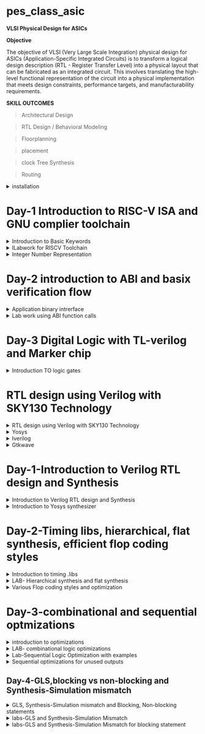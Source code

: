 # pes_class_asic

**VLSI Physical Design for ASICs**

**Objective**

The objective of VLSI (Very Large Scale Integration) physical design for ASICs (Application-Specific Integrated Circuits) is to transform a logical design description (RTL - Register Transfer Level) into a physical layout that can be fabricated as an integrated circuit. This involves translating the high-level functional representation of the circuit into a physical implementation that meets design constraints, performance targets, and manufacturability requirements.

**SKILL OUTCOMES**

> Architectural Design


> RTL Design / Behavioral Modeling
    
> Floorplanning

> placement
    
> clock Tree Synthesis

> Routing

</details>

 <details>
 <summary> installation </summary>





   https://github.com/kunalg123/riscv_workshop_collaterals/blob/master/run.sh



   
> Download the run.sh
    
> Open terminal
    
> cd Downloads
    
> ./run.sh

</details>

 
# Day-1 Introduction to RISC-V ISA and GNU complier toolchain


 <details>
 <summary>Introduction to Basic Keywords </summary>


**ISA (Instruction Set Archhitecture)**




   >>  ISA defines the interface between a computer's hardware and its software, specifically how the processor and its components interact with the software instructions that drive the execution of tasks.
    >> It encompasses a set of instructions, addressing modes, data types, registers, memory organization, and the mechanisms for executing and managing instructions.




**RISC-V (Reduced Instruction Set Computing - Five)**



    >> It is an open-source Instruction Set Architecture (ISA) that has gained significant attention and adoption in the world of computer architecture and semiconductor design.

    
    >> RISC architectures simplify the instruction set by focusing on a smaller set of instructions, each of which can be executed in a single clock cycle. This approach usually leads to faster execution of individual instructions.


![Screenshot from 2023-08-22 00-06-14](https://github.com/vishnupriyapesu/pes_class_asic/assets/142419649/e0c591c3-668d-42ca-b368-a45f4fbc4a49)



**From Apps to Hardware**


1.**Apps**: Application software, often referred to simply as "applications" or "apps," is a type of computer software that is designed to perform specific tasks or functions for end-users.

2.**System software**: System software refers to a category of computer software that acts as an intermediary between the hardware components of a computer system and the user-facing application software. It provides essential services, manages hardware resources, and enables the execution of application programs. System software plays a critical role in maintaining the overall functionality, security, and performance of a computer system.'

3.**Operating System:** The operating system is a fundamental piece of software that manages hardware resources and provides various services for both users and application programs. It controls tasks such as memory management, process scheduling, file system management, and user interface interaction. Examples of operating systems include Microsoft Windows, macOS, Linux, and Android.

4.**Compiler**: A compiler is a type of software tool that translates high-level programming code written by developers into assembly-level language.

5.**Assembler**: An assembler is a software tool that translates assembly language code into machine code or binary code that can be directly executed by a computer's processor.



6.**RTL**: RTL serves as an abstraction level in the design process that represents the behavior of a digital circuit in terms of registers and the operations that transfer data between them.

7.**Hardware**: Hardware refers to the physical components of a computer system or any electronic device. It encompasses all the tangible parts that make up a computing or electronic device and enable it to perform various tasks

**Detail Description of Course Content**

**Pseudo Instructions**: Pseudo-instructions are used to simplify programming, improve code readability, and reduce the number of explicit instructions a programmer needs to write. They are especially useful for common programming patterns that involve multiple instructions. Ex: li, mv.

**Base Integer Instructions**: The term "base integer instructions" refers to the fundamental set of instructions that form the foundation for performing basic arithmetic, logical, and data movement operations. Ex: add, sub, and, or, xor, sll.

**Multiply Extension Intructions**: The RISC-V architecture includes a set of multiply and multiply-accumulate (MAC) extension instructions that enhance the instruction set to perform efficient multiplication and multiplication-accumulate operations. Ex: mul, mulh, mulhu, mulhsu.

**Single and Double Precision Floating Point Extension**: The RISC-V architecture includes floating-point extensions that provide support for both single-precision (32-bit) and double-precision (64-bit) floating-point arithmetic operations. These extensions are often referred to as the "F" and "D" extensions, respectively. Floating-point arithmetic is essential for handling real numbers with fractional parts and for performing accurate calculations involving decimal values.

**Application Binary Interface**: ABI stands for "Application Binary Interface." It is a set of rules and conventions that govern how software components interact with each other at the binary level. The ABI defines various aspects of program execution, including how function calls are made, how parameters are passed and returned, how memory is allocated and managed, and more.

**Memory Allocation and Stack Pointer**: Memory allocation refers to the process of assigning and managing memory segments for various data structures, variables, and objects used by a program. It involves allocating memory space from the system's memory pool and releasing it when it is no longer needed to prevent memory leaks.

The stack pointer is a register used by a program to keep track of the current position of the program's execution on the call stack.

</details>

<details>
 <summary>ILabwork for RISCV Toolchain </summary>



**C Program**

We wrote a C program for calculating the sum from 1 to n using a text editor

![Screenshot from 2023-08-21 19-16-41](https://github.com/vishnupriyapesu/pes_class_asic/assets/142419649/ffc81637-f8e9-494c-ac0e-169d673ab8c4)


![Screenshot from 2023-08-21 19-17-56](https://github.com/vishnupriyapesu/pes_class_asic/assets/142419649/17e9a727-b2f8-4239-bf47-dd0efd96e344)


**RISCV GCC Compiler and Dissemble**


> Using the riscv gcc compiler, we compiled the C program.

> riscv64-unknown-elf-gcc -O1 -mabi=lp64 -march=rv64i -o sum11.o sum11.c

> Using ls -ltr sum1ton.c, we can check that the object file is created.

> To get the dissembled ALP code for the C program,

> riscv64-unknown-elf-objdump -d sum11.o | less .

> In order to view the main section, type /main


When we use -O1 optimisation, we can see that the number of instructions have been reduced to 12



![Screenshot from 2023-08-21 19-23-35](https://github.com/vishnupriyapesu/pes_class_asic/assets/142419649/017f42ec-9988-4e57-8e84-d959c502e323)



assembly for O1 optimisation:

![Screenshot from 2023-08-22 13-03-05](https://github.com/vishnupriyapesu/pes_class_asic/assets/142419649/029cdcbc-da59-4b5e-ad39-f477f2937e5f)


When we use -Ofast optimisation, we can see that the number of instructions have been reduced to 12


![Screenshot from 2023-08-21 19-26-32](https://github.com/vishnupriyapesu/pes_class_asic/assets/142419649/e89cd311-404f-45fd-9af1-3eadbf64c7dd)

> onumber : level of optimisation required

> mabi : specifies the ABI (Application Binary Interface) to be used during code generation according to the requirements
> march : specifies target architecture
> 

In order to view the different options available for these fields, use the following commands

go to the directory where riscv64-unkonwn-elf is present

> O1 :  riscv64-unkonwn-elf --help=optimizer
> mabi : riscv64-unknown-elf-gcc --target-help
>  march : riscv64-unknown-elf-gcc --target-help

For different instances,

    > use the command riscv64-unknown-elf-objdump -d 1_to_N.o | less
    > use  /instance to search for an instance
    > press ENTER
    > press n to search next occurance
    > press N to search for p!
    > revious occurance.
    > use esc :q to quit



   ** Spike Simulation and Debug**

spike pk sum11.o is used to check whether the instructions produced are right to give the correct output.

   

![Screenshot from 2023-08-21 19-23-35](https://github.com/vishnupriyapesu/pes_class_asic/assets/142419649/7affce9d-f4e8-417e-ab68-baed0ff87564)




The contents of the registers can also be viewed.






![Screenshot from 2023-08-21 19-39-00](https://github.com/vishnupriyapesu/pes_class_asic/assets/142419649/71d6f365-57d6-45aa-9583-d5b8f8f75bab)



    press ENTER : to show the first line and successive ENTER to show successive lines

    
    reg 0 a2 : to check content of register a2 0th core

    
    q : to quit the debug process
</details>

<details>
 <summary>Integer Number Representation</summary>


**Unsigned Numbers**


    Unsigned numbers, also known as non-negative numbers, are numerical values that represent magnitudes without indicating direction or sign.
    Range: [0, (2^n)-1 ]


**Signed Numbers**


    Signed numbers are numerical values that can represent both positive and negative magnitudes, along with zero.
    Range : Positive : [0 , 2^(n-1)-1] Negative : [-1 to 2^(n-1)]


**Labwork**


We wrote a C program that shows the maximum and minimum values of 64bit unsigned numbers.






![Screenshot from 2023-08-21 19-53-08](https://github.com/vishnupriyapesu/pes_class_asic/assets/142419649/f731ee24-bac0-4204-8ad0-0771ec016e95)




We wrote a C program that shows the maximum and minimum values of 64bit signed numbers.




![Screenshot from 2023-08-21 19-49-12](https://github.com/vishnupriyapesu/pes_class_asic/assets/142419649/7150533a-ef8f-4219-90da-5d4c4faa8e1b)

</details>

# Day-2 introduction to ABI and basix verification flow
 <details>
 <summary>Application binary intrerface</summary>



**Introduction to ABI**

An Application Binary Interface (ABI) is a set of rules and conventions that dictate how binary code interacts with and communicates with other binary code, typically at the level of machine code or compiled code. In simpler terms, it defines the interface between two software components or systems that are written in different programming languages, compiled by different compilers, or running on different hardware architectures.

The ABI is crucial for enabling interoperability between different software components, such as different libraries, object files, or even entire programs. It allows components compiled independently and potentially on different platforms to work seamlessly together by adhering to a common set of rules for communication and data representation.

**Memmory Allocation for Double Words**

64-bit number (or any multi-byte value) can be loaded into memory in little-endian or big-endian. It involves understanding the byte order and arranging the bytes accordingly

1.**Little-Endian**: In little-endian representation, you store the least significant byte (LSB) at the lowest memory address and the most significant byte (MSB) at the highest memory address.

2.**Big-Endian**: In big-en
dian representation, you store the most significant byte (MSB) at the lowest memory address and the least significant byte (LSB) at the highest memory address.


**For example, consider the 64-bit hexadecimal value 0x0123456789ABCDEF.**
In Little-Endian representation, it would be stored as follows in memory:


![Screenshot from 2023-08-21 23-27-22](https://github.com/vishnupriyapesu/pes_class_asic/assets/142419649/f72a3ffd-d146-4032-9edd-6e43fb67a62f)

In Big-Endian representation, it would be stored as follows in memory:


![Screenshot from 2023-08-21 23-28-40](https://github.com/vishnupriyapesu/pes_class_asic/assets/142419649/f1f3dcf2-7767-4213-b8e3-6828c3171724)

**Load, Add and Store Instructions**

Load, Add, and Store instructions are fundamental operations in computer architecture and assembly programming. They are often used to manipulate data within a computer's memory and registers.

1.**Load Instructions**: Load instructions are used to transfer data from memory to registers. They allow you to fetch data from a specified memory address and place it into a register for further processing.

Example ld x6, 8(x5)

In this Example


    ld is the load double-word instruction.

    
    x6 is the destination register.


    
    8(x5) is the memory address pointed to by register x5 (base address + offset).

2.**Store Instructions**: Store instructions are used to write data from registers into memory.They store values from registers into memory addresses

Example sd x8, 8(x9)


In this Example

    sd is the store double-word instruction.

    
    x8 is the source register.
    8(x9) is the memory address pointed to by register x9 (base address + offset).





3.**Add Instructions**: Add instructions are used to perform addition operations on registers. They add the values of two source registers and store the result in a destination register.

Example add x9, x10, x11

In this Example

add is the add instruction.

x9 is the destination register

x10 and x11 are the source registers


**32-Registers and their ABI Names**

The choice of the number of registers in a processor's architecture, such as the RISC-V RV64 architecture with its 32 general-purpose registers, involves a trade-off between various factors. While modern processors can have more registers but increasing the number of registers could lead to larger instructions, which would take up more memory and potentially slow down instruction fetch and decode.

**ABI Names**

ABI names for registers serve as a standardized way to designate the purpose and usage of specific registers within a software ecosystem. These names play a critical role in maintaining compatibility, optimizing code generation, and facilitating communication between different software components.


![Screenshot from 2023-08-21 23-36-17](https://github.com/vishnupriyapesu/pes_class_asic/assets/142419649/387ba4f6-d71a-404c-9665-9c011dd69a27)

</details>

<details>
 <summary>Lab work using ABI function calls</summary>


**Algorithm for C Program using ASM**

Incorporating assembly language code into a C program can be done using inline assembly or by linking separate assembly files with your C code.

When you call an assembly function from your C code, the C calling convention is followed, including pushing arguments onto the stack or passing them in registers as required.

The program executes the assembly function, following the assembly instructions you've provided.



**Review ASM Function Calls**

We wrote C code in one file and your assembly code in a separate file.

In the assembly file, we declared assembly functions with appropriate signatures that match the calling conventions of your platform.


**C Program** custom1to9.c


![Screenshot from 2023-08-21 23-39-28](https://github.com/vishnupriyapesu/pes_class_asic/assets/142419649/2dee77a1-ab06-4a65-8004-21a4470cd62b)


**Asseembly File** load.s



![Screenshot from 2023-08-21 23-41-15](https://github.com/vishnupriyapesu/pes_class_asic/assets/142419649/bf0538ef-136a-490e-b1b2-0af77ff21765)


**simulate C Program using Function Call**

**Compilation**: To compile C code and Asseembly file use the command

riscv64-unknown-elf-gcc -O1 -mabi=lp64 -march=rv64i -o sum13.o sum13.c load.s


this would generate object file sum13.o

**Execution**: To execute the object file run the command

spike pk sum13.o


![Screenshot from 2023-08-21 23-17-12](https://github.com/vishnupriyapesu/pes_class_asic/assets/142419649/129488fb-9b4b-4d0f-94e4-add27f4e2049)

**Lab to Run C-Program on RISCV-CPU**

git clone https://github.com/kunalg123/riscv_workshop_collaterals.git

cd riscv_workshop_collaterals

ls -ltr

cd labs

ls -ltr

chmod 777 rv32im.sh

./rv32im.sh





![Screenshot from 2023-08-22 00-09-56](https://github.com/vishnupriyapesu/pes_class_asic/assets/142419649/a5778924-b954-4f9e-bee3-de0caf3a20ac

</details>


# Day-3 Digital Logic with TL-verilog and Marker chip

<details>
 <summary>Introduction TO logic gates</summary>

 
**Logic gates**

![Screenshot from 2023-08-24 15-31-45](https://github.com/vishnupriyapesu/pes_class_asic/assets/142419649/95d4ade6-de02-4719-9950-7adb1303e9ac)


**Combinational Circuit**

![23](https://github.com/vishnupriyapesu/pes_class_asic/assets/142419649/1b34ee8d-b414-4b19-8d47-045586b0c012)

**Adder**

![22](https://github.com/vishnupriyapesu/pes_class_asic/assets/142419649/a2188a8b-58ad-448c-adfe-da6314fba542)

**Boolean Operators**

![21](https://github.com/vishnupriyapesu/pes_class_asic/assets/142419649/40ceb7de-5dd5-4918-a97f-554eecaadced)

</details>
	
# RTL design using Verilog with SKY130 Technology

<details>
<summary> RTL design using Verilog with SKY130 Technology  </summary>

- [Installation](#Installation)

- [Day-1-Introduction to Verilog RTL design and Synthesis](#Day-1--Introduction-to-Verilog-RTL-design-and-Synthesis)

- [Day-2-Timing libs,hierarchical,flat synthesis,efficient flop coding styles](#Day-2-Timing-libs-hierarchical-flat-synthesis-efficient-flop-coding-styles)

- [Day-3-Combinational and sequential optmizations](#day-3-Combinational-and-sequential-optmizations)

- [Day-4-GLS, blocking vs non-blocking and Synthesis-Simulation mismatch](#5-DAY4--GLS-blocking-vs-non-blocking-and-Synthesis-Simulation-mismatch)







# Installation


</details>	
	
 <details>
 <summary> Yosys </summary>
I installed Yosys using the following commands:
     
```
$ git clone https://github.com/YosysHQ/yosys.git
$ cd yosys-master 
$ sudo apt install make 
$ sudo apt-get install build-essential clang bison flex \
    libreadline-dev gawk tcl-dev libffi-dev git \
    graphviz xdot pkg-config python3 libboost-system-dev \
    libboost-python-dev libboost-filesystem-dev zlib1g-dev
$ make 
$ sudo make install
```
     
Below is the screenshot showing sucessful launch:

![Screenshot from 2023-08-27 12-53-36](https://github.com/vishnupriyapesu/pes_class_asic/assets/142419649/5c3149ca-f742-4ace-8482-ed3054d3e8e1)

</details>
<details>
<summary>Iverilog</summary>

 
**Iverilog**
    
I installed iverilog using the following command:

```
sudo apt-get install iverilog
```

Below is the screenshot showing sucessful launch:



![Screenshot from 2023-08-27 12-57-45](https://github.com/vishnupriyapesu/pes_class_asic/assets/142419649/c483ee2a-cc49-47b3-9de9-0d4d51f3bf90)


</details>

<details>  
    
<summary> Gtkwave </summary>

I installed gtkwave using the following command:

```
sudo apt-get install gtkwave
```

Below is the screenshot showing sucessful launch:

![Screenshot from 2023-08-27 13-02-36](https://github.com/vishnupriyapesu/pes_class_asic/assets/142419649/1384eb0f-2eab-438d-8287-7397311e46af)

</details>

# Day-1-Introduction to Verilog RTL design and Synthesis
<details>
<summary>Introduction to Verilog RTL design and Synthesis</summary>

 
**simulator**: tool used for checking the design.
here as per our requirement,we are using iverilog as simulator.

**RTL Design**: RTL esign is checked for implementing spec(required specifications) by simulating design.

**Design**: is actual verilog code or  set of verilog code which has intended functionality to meet with the required specifications

**Testbench**: is the setup to apply stimulus (test_vectors) to the designto check its functionality 
> no primary inputs and primary outputs.

**How simulator works?**

> simulators looks for the chnages on the input signals.



> up on the changes to the input ,the output is evaluated.

here is the representation:


![Untitled](https://github.com/vishnupriyapesu/pes_class_asic/assets/142419649/3598724c-3d53-48dd-a561-536312f3b7ca)




![Untitled1](https://github.com/vishnupriyapesu/pes_class_asic/assets/142419649/84f67c59-8559-4bdd-a3a3-1920bc34f82c)

### Lab examples using iverilog and gtkwave


![Screenshot from 2023-08-27 13-52-41](https://github.com/vishnupriyapesu/pes_class_asic/assets/142419649/827f4903-e4ce-4c4c-9a19-69f95caba993)

good_mux.v and tb_good_mux.v are already present in verilog_files.

**good_mux and tb_good_mux**<br />

	module good_mux (input i0 , input i1 , input sel , output reg y); 
		always @ (*)
		begin
			if(sel)
			y <= i1;
			else 
			y <= i0;
		end
	endmodule


	`timescale 1ns / 1ps
	module tb_good_mux;
	// Inputs
	reg i0,i1,sel;
	// Outputs
	wire y;
      		// Instantiate the Unit Under Test (UUT), name based instantiation
		good_mux uut (.sel(sel),.i0(i0),.i1(i1),.y(y));
		//good_mux uut (sel,i0,i1,y);  //order based instantiation
	initial begin
		$dumpfile("tb_good_mux.vcd");
		$dumpvars(0,tb_good_mux);
		// Initialize Inputs
		sel = 0;
		i0 = 0;
		i1 = 0;
		#300 $finish;
	end
	always #75 sel = ~sel;
	always #10 i0 = ~i0;
	always #55 i1 = ~i1;
	endmodule


**commands used to execute the gtkwave :**
> iverilog good_mux.v tb_good_mux.v

> ./a.out

> gtkwave tb_good_mux.vcd


![Screenshot from 2023-08-27 13-49-55](https://github.com/vishnupriyapesu/pes_class_asic/assets/142419649/69849729-78ba-44bb-850f-585c877a412b)



**for extracting the file structure , use command:**
gvim tb_good_mux.v -o good_mux.v


![Screenshot from 2023-08-27 14-57-10](https://github.com/vishnupriyapesu/pes_class_asic/assets/142419649/b4fb4392-355b-43cf-9bfe-5d38da79bb1c)


</details>

<details>
 <summary> Introduction to Yosys synthesizer </summary>

**synthesizer**: tool used for converting thr RTL to netlist
here we are using synthesizer called **yosys**

**netlist**: representation of design in the form of standard cells present in **.lib**

**.lib**contains standard cells to implement any boolean logic functionality.in other words we can say :
>  collection of logical modules


> includes basic logic gates like And ,or , not, etc


![Untitled4](https://github.com/vishnupriyapesu/pes_class_asic/assets/142419649/d1a91244-eb61-4d22-acff-aedd5f6197a5)





**flow:**

![Untitled2](https://github.com/vishnupriyapesu/pes_class_asic/assets/142419649/6c4bdc5c-ee7f-4653-a1fb-83da5431cb51)


**yosys setup:**

![Untitled3](https://github.com/vishnupriyapesu/pes_class_asic/assets/142419649/31c602bd-d703-44ea-bd00-3252efd281d0)

**commands:**


> read_verilog: to read the design



> read_liberty: to read .lib




> write_verilog: to write out the netlist file



**how to verify the synthesis:**


we go back to the simulator iverilog :
![Untitled1](https://github.com/vishnupriyapesu/pes_class_asic/assets/142419649/ea579bb3-3332-4b48-9d55-e937ab3821c5)

**NOTE:**


>   the stimulus should be same as out put observed during RTL simulation


>   the set of primary inputs /primary outpuuts will remain same between the RTL design and Synthesized netlist ,meaning "same test bench can be used for both RTL design and Synthesized  netlist"





**Introduction to loigc synthesis**:  

 **RTL design**
>  behavioral representation of the required specifications

**how to map RTL design to the circuit?**
--->  here comes the synthesis:

>  RTL to gate level translation is calles as **synthesis**


> the design is converted into gates and the connections are made between the gates,and this is given out as a file called netlist


![Untitled5](https://github.com/vishnupriyapesu/pes_class_asic/assets/142419649/256328bb-d698-42bb-aadc-24b5aec11120)


**why faster nd slower cells?**

>  To meet set up time we want cells to be faster cells and we want slower cells  to meet the hold time 

**Faster Cells vs Slower Cells**: Load in digital circuit is of Capacitence. Faster the charging or dicharging of capacitance, lesser is the celll delay. However, for a quick charge/ discharge of capacitor, we need transistors capable of sourcing more current i.e, we need WIDE TRANSISTORS.

Wider transistors have lesser delay but consume more area and power. Narrow transistors are other way around. Faster cells come with a cost of area and power.

**Selection of the Cells**: We'll need to guide the Synthesizer to choose the flavour of cells that is optimum for implementation of logic circuit. Keeping in view of previous observations of faster vs slower cells,to avoid hold time violations, larger circuits, sluggish circuits, we offer guidance to synthesizer in the form of Constraints.

Below is an illustration of Synthesis.



![Screenshot from 2023-08-27 16-15-41](https://github.com/vishnupriyapesu/pes_class_asic/assets/142419649/0116516b-1a12-4c1a-ba87-57bfa5bbcf29)



### Labs on Yosys introduction
**Invoking Yosys:**


![Screenshot from 2023-08-27 16-21-05](https://github.com/vishnupriyapesu/pes_class_asic/assets/142419649/5fbfdb56-c2c9-41c3-8e84-34e7d9d5f582)


>  read_liberty -lib /path to .lib file/ // It reads all the components in the .lib file


![Screenshot from 2023-08-27 16-37-36](https://github.com/vishnupriyapesu/pes_class_asic/assets/142419649/1e04c520-eb47-4323-8068-f080250b1f6d)


>  read_verilog good_mux.v // This will read the desgn verilog file



![Screenshot from 2023-08-27 16-42-23](https://github.com/vishnupriyapesu/pes_class_asic/assets/142419649/767f9f65-c56b-4734-b646-0d8855c9022b)

the command to synthesize the module sprcifies:
>    synth -top good_mux




![Screenshot from 2023-08-27 16-48-15](https://github.com/vishnupriyapesu/pes_class_asic/assets/142419649/86eaa210-1832-48f3-b883-24c56b52621e)

The command to generate the netlist file based on the .lib file mentioned
>  abc -liberty /path to .lib file

![Screenshot from 2023-08-27 17-25-47](https://github.com/vishnupriyapesu/pes_class_asic/assets/142419649/f65d5bda-8c7c-4963-b96a-7f4e5b5fedb4)

>  show command is used to see the synthesised output/netlist





![Screenshot from 2023-08-27 17-28-09](https://github.com/vishnupriyapesu/pes_class_asic/assets/142419649/929e81de-2681-413a-bfc5-f3de2f62ad44)



the command to write the netlist :
>  write_verilog good_mux_netlist.v

![Screenshot from 2023-08-27 17-37-43](https://github.com/vishnupriyapesu/pes_class_asic/assets/142419649/fcd28e01-98fe-4b88-9b6f-b39c864f0b7d)


**for extracting the file structure , use command:**
>  !gvim good_mux_netlist.v




![Screenshot from 2023-08-27 17-39-41](https://github.com/vishnupriyapesu/pes_class_asic/assets/142419649/33304357-08c0-4b7b-9e30-68e75e62e119)


the command or switch to use ,to get netlist in simple way
>  write_verilog -noattr good_mux_netlist.v

and then, use command:

>  !gvim good_mux_netlist.v



![Screenshot from 2023-08-27 17-47-14](https://github.com/vishnupriyapesu/pes_class_asic/assets/142419649/a8d215e9-d5e1-4506-abd6-73712f444810)



![Screenshot from 2023-08-27 17-46-44](https://github.com/vishnupriyapesu/pes_class_asic/assets/142419649/ebfb8c29-ae5f-401d-bfe6-f4e33bca1cb0)



</details>

# Day-2-Timing libs, hierarchical, flat synthesis, efficient flop coding styles
<details>
<summary>Introduction to timing .libs</summary>

### LAB- Introduction to dot Lib


**command to extract .lib**

>  gvim /path

![Screenshot from 2023-08-27 22-35-41](https://github.com/vishnupriyapesu/pes_class_asic/assets/142419649/b8dc818e-9de9-445c-8925-b49fd87e4da6)



![Screenshot from 2023-08-27 22-37-00](https://github.com/vishnupriyapesu/pes_class_asic/assets/142419649/4cb62ba4-544d-4ea8-9ef1-dc6857f0359f)

use **syn off** command to vanish the color



 ![Screenshot from 2023-08-27 22-39-45](https://github.com/vishnupriyapesu/pes_class_asic/assets/142419649/fc66d50e-2903-4740-aa27-91946dd3a2b6)

 as per above **.lib** file the first line represents the name of the library
 and the above library is 130nm .


 PVT -->  **P**rocess  **V**oltage **T**emperature ,important for design to work .
in the above library that is... 
 **sky130_fd_sc_hd__tt_025C_1v80**



 > **tt** stands for typical process




> **025c** tands for temperature




>  **1v80**stands for voltage


> technnology used --> CMOS





>> and the libreies are characterised to model these variations.



the command  **:/cell**  marks the main cells 


![Screenshot from 2023-08-27 22-55-26](https://github.com/vishnupriyapesu/pes_class_asic/assets/142419649/7521dcd7-c28b-4793-9111-ed4ad094d4b8)


example:if the command **:/cell .*and***  is given then,it highlights the cell called **and**


![Screenshot from 2023-08-28 05-29-41](https://github.com/vishnupriyapesu/pes_class_asic/assets/142419649/ecaf939a-e5a5-4cbd-9252-7b4f71eb7b33)



**what does the library contains?**


**here are some features:**

>  different flavour of different cells and different flavour of same cells.


> leakage_power


>  area number



>  power port information


> each input pin information


>transition and delay associated with the cell


> timing information


>   etc

![Screenshot from 2023-08-28 04-57-43](https://github.com/vishnupriyapesu/pes_class_asic/assets/142419649/d4a76142-a353-4c50-b414-c99c2a2bd4de)







![Screenshot from 2023-08-27 23-03-09](https://github.com/vishnupriyapesu/pes_class_asic/assets/142419649/156cadfe-07b1-462c-96ab-bd3590a61d18)



To check equivalent verilog model of the particular cell use command **path.behavioral.v** (without power ports(pp))



**here is the different flavour of "and" cell:**





![Screenshot from 2023-08-28 05-42-24](https://github.com/vishnupriyapesu/pes_class_asic/assets/142419649/63e3992d-9e70-41bf-b176-496e18c41536)


from here we can observe that in terms of area,power **and2_4 > and2_2 > and2_0**
and we can also observe that in term of delay **and2_4 < and2_2 < and2_0**

>  this means and2_4 has **wider transistors** hence cell **and2_4** is **fast** and has **more area**

>  and  and2_0 has **narrow transistors** hence cell **and2_0** is **slow** and has **less area**




</details>

 <details>
<summary> LAB- Hierarchical synthesis and flat synthesis </summary>

**multiple_module**<br />

	module sub_module2 (input a, input b, output y);
		assign y = a | b;
	endmodule
	
	module sub_module1 (input a, input b, output y);
		assign y = a&b;
	endmodule


	module multiple_modules (input a, input b, input c , output y);
	wire net1;
	sub_module1 u1(.a(a),.b(b),.y(net1));  //net1 = a&b
	sub_module2 u2(.a(net1),.b(c),.y(y));  //y = net1|c ,ie y = a&b + c;
	endmodule

 command used:
 >  gvim multiple_modules.v

 


![Screenshot from 2023-08-28 06-34-54](https://github.com/vishnupriyapesu/pes_class_asic/assets/142419649/ab8abf80-7384-45ec-af9b-ac30de7136ed)


**commands used:**

> yosys --> to invoke yosys




> read_liberty -lib /path



> read_verilog multiple_modules.v




> synth -top multiple_modules





> abc -liberty /path




> show multiple_modules




![Screenshot from 2023-08-28 06-50-03](https://github.com/vishnupriyapesu/pes_class_asic/assets/142419649/cf0c7276-48bd-4afc-b599-4794c181e2a2)





![Screenshot from 2023-08-28 06-50-48](https://github.com/vishnupriyapesu/pes_class_asic/assets/142419649/793bc266-12e8-41aa-a363-7ca4e8f9cd8a)




![Screenshot from 2023-08-28 06-51-15](https://github.com/vishnupriyapesu/pes_class_asic/assets/142419649/793e503b-2cce-4db7-a0f7-c5ceb2919445)





![Screenshot from 2023-08-28 06-51-41](https://github.com/vishnupriyapesu/pes_class_asic/assets/142419649/102b3923-d785-45b7-b8f7-84be72b83c6d)




 ![Screenshot from 2023-08-28 06-51-50](https://github.com/vishnupriyapesu/pes_class_asic/assets/142419649/aa54ea61-eae6-4121-98cc-d27fe12e0904)



 




ideally we are expected to see **AND** and **OR** gates 




![Untitled7](https://github.com/vishnupriyapesu/pes_class_asic/assets/142419649/7ee80417-f2ac-474d-9c0d-e40fb5d1df16)











but we are getting it as **sub_module1**--u1 and **sub_module2**--u2 so, this what we call **Hierarchical synthesis**


![Screenshot from 2023-08-28 07-04-19](https://github.com/vishnupriyapesu/pes_class_asic/assets/142419649/e59481a5-17fa-4e72-9ffc-a2d4927b59e1)



**to view the netlist commands used:**


> write_verilog -noattr multiple_modules_hier.v


> !gvim multiple_modules_hier.v




![Screenshot from 2023-08-28 07-15-33](https://github.com/vishnupriyapesu/pes_class_asic/assets/142419649/f3ae9be0-82e8-46ea-80cd-6516c0f6b1eb)






![Screenshot from 2023-08-28 07-18-30](https://github.com/vishnupriyapesu/pes_class_asic/assets/142419649/a0c65c35-64b1-47bf-9d05-02264de63b95)


![Screenshot from 2023-08-28 16-19-17](https://github.com/vishnupriyapesu/pes_class_asic/assets/142419649/aab1dd4d-e10a-4e3d-95c1-2ecae2b6d1b1)



--> hierarchies are preserved


**flatten** is the command to write flat netlist



![Screenshot from 2023-08-28 16-35-50](https://github.com/vishnupriyapesu/pes_class_asic/assets/142419649/35ae3f48-73c9-4cf8-bebd-040b181ec29f)






![Screenshot from 2023-08-28 16-52-01](https://github.com/vishnupriyapesu/pes_class_asic/assets/142419649/69a1fe8a-928f-4f0f-a9e4-719aa246b37a)





![Screenshot from 2023-08-28 16-38-55](https://github.com/vishnupriyapesu/pes_class_asic/assets/142419649/2346d895-12b6-4b52-9319-1cd67623cd0c)


>  the hierarchies of sub_module1 and sub_module2 are preserved in **multiple_modules_hier.v**


>  whereas in the **multiple_modules_flat.v**  we dont see them ,we can see the single netlist meaning hierarchies are flattened off




![Screenshot from 2023-08-28 17-09-39](https://github.com/vishnupriyapesu/pes_class_asic/assets/142419649/64a801ae-728b-4766-b57f-0a57b77d004e)


> since we have flattened the multiple_modules.v we dont see any **u1 sub_module1** and **u2 sub_module2** 

> when we flatten we directly see the structure completly



**To obtain only sub_module1 :**

> invoke yosys



> read_liberty -lib /path



> read_verilog multiple_modules.v


> **synth -top <module1_name>**


> abc -liberty /path


> show



![Screenshot from 2023-08-28 17-22-53](https://github.com/vishnupriyapesu/pes_class_asic/assets/142419649/f66f732f-4e11-470b-9a0d-b7b7f77e0924)

**we can observe synth -top sub_module1** is only providing the info about sub_module1



![Screenshot from 2023-08-28 17-25-23](https://github.com/vishnupriyapesu/pes_class_asic/assets/142419649/8453c19f-909c-4bb2-8164-5c0a776559d9)


**Reason why we use sub module level synthesis:**

> sub module level synthesis is used when we have multiple instance of same module

> divide and conquer


</details>
 
<details>
	<summary>Various Flop coding styles and optimization</summary>

 **why flops?**

>  if inputs are given ,ouputs appears after some propogation delay ,because of propogation delay the outputs will have some glitches.


>  more the number of combinational circuit more the glitch so ,we should avoid this glitch

> hence we need element to store the value of glitch ,and the element is called as **flops**


--> the output of the flop changes only on the edge of the clock,means if the input is glitching the output will be stable,meaning the stable output is given next combinational circuit then the output of the combinational circuit will also be stable.

**therefore this the main purpose of using flops in the digital circuit.**

**how to code the flops?**


> To initialize the flop ,there are control pins on the flop like **reset or set**

> these reset and set can either be **synchronous or asynchronous**

**module dff_asyncres**<br />


        module dff_asyncres ( input clk ,  input async_reset , input d , output reg q );
	    always @ (posedge clk , posedge async_reset)
	    begin
		      if(async_reset)
			    q <= 1'b0;
		      else	
			     q <= d;
	    end
        endmodule

**asynchronous reset:**

**Simulation**




![Screenshot from 2023-08-28 23-03-46](https://github.com/vishnupriyapesu/pes_class_asic/assets/142419649/c2bd28bd-3dd1-4c0e-937d-290ed8fa767e)

      


![Screenshot from 2023-08-28 23-03-20](https://github.com/vishnupriyapesu/pes_class_asic/assets/142419649/0c024648-608b-4cb4-a34e-26605b85a75d)

**synthesis**:

![Screenshot from 2023-08-29 07-38-17](https://github.com/vishnupriyapesu/pes_class_asic/assets/142419649/af7a6705-e68f-41a0-8232-21a2b4e5dbce)


![Screenshot from 2023-08-29 07-38-59](https://github.com/vishnupriyapesu/pes_class_asic/assets/142419649/8870df11-3927-4c47-b061-840d3d2de542)


![Screenshot from 2023-08-29 07-41-56](https://github.com/vishnupriyapesu/pes_class_asic/assets/142419649/3f0d8242-554c-47da-8394-1996e481e806)

**asynchronous set:**


**module dff_asyn_set**<br />


             module module dff_syncres ( input clk , input async_reset , input sync_reset , input d , output reg q );
	         always @ (posedge clk )
	         begin
		           if (sync_reset)
			         q <= 1'b0;
		           else	
			         q <= d;
	         end
             endmodule


**simulation**






![Screenshot from 2023-08-28 23-21-24](https://github.com/vishnupriyapesu/pes_class_asic/assets/142419649/d7bfb2c3-6167-4fed-9893-b3c2b1bd8c71)





![Screenshot from 2023-08-28 23-21-08](https://github.com/vishnupriyapesu/pes_class_asic/assets/142419649/0de0514b-85f9-4f4a-889f-bc3f439bf7dd)

**synthesis**


![Screenshot from 2023-08-29 07-46-58](https://github.com/vishnupriyapesu/pes_class_asic/assets/142419649/66f34fd1-4c1b-4bbe-a0f8-7164c4a8f235)



![Screenshot from 2023-08-29 07-48-52](https://github.com/vishnupriyapesu/pes_class_asic/assets/142419649/63624db9-cc20-4808-8d6c-8ff62a2b6b37)




![Screenshot from 2023-08-29 07-49-34](https://github.com/vishnupriyapesu/pes_class_asic/assets/142419649/3f002be2-a3b1-48e2-8577-64eb34309a42)

**synchronous reset:**


**module dff_syncres**<br />

          module dff_syncres ( input clk , input async_reset , input sync_reset , input d , output reg q );
	         always @ (posedge clk )
	         begin
		    if (sync_reset)
			  q <= 1'b0;
		    else	
			  q <= d;
	          end
          endmodule

**simulation:**




![Screenshot from 2023-08-29 07-24-45](https://github.com/vishnupriyapesu/pes_class_asic/assets/142419649/655170d2-e717-45fb-aa2c-0a819d8f280c)



![Screenshot from 2023-08-29 07-25-10](https://github.com/vishnupriyapesu/pes_class_asic/assets/142419649/9044ab16-a2ea-4a5e-83b8-f169dcb2d7fe)



here even if reset went high output **q** is not going low immediately it is waiting for subsequent **clock edge** and then it is going low.means the reset is applied up on the positive edge of the clock  ---> synchronous reset


**synthesis**




 ![Screenshot from 2023-08-29 07-56-09](https://github.com/vishnupriyapesu/pes_class_asic/assets/142419649/0479467e-70d1-4aad-90af-458a7a89e2c3)







![Screenshot from 2023-08-29 07-55-47](https://github.com/vishnupriyapesu/pes_class_asic/assets/142419649/1f825bcf-ce62-4bf3-883f-9b3cd8fc74b6)






![Screenshot from 2023-08-29 07-56-28](https://github.com/vishnupriyapesu/pes_class_asic/assets/142419649/5a547c19-d88e-444b-adee-b4bab099cc86)


**interesting optimization**

multiplying a number with 2 doesn't need any additional hardware and only needs connecting the bits from a to y and grounding the LSB bit of y is enough 


**module mul2**<br />

      module mul2 (input [2:0] a, output [3:0] y);
	      assign y = a * 2;
      endmodule

**synthesis:**


![Screenshot from 2023-08-29 08-14-18](https://github.com/vishnupriyapesu/pes_class_asic/assets/142419649/ed11e3b1-d0a4-45d8-acf1-e28b289d6a48)



**netlist**

![Screenshot from 2023-08-29 08-33-06](https://github.com/vishnupriyapesu/pes_class_asic/assets/142419649/02d716a7-e646-46c4-9cdf-75fc9815eac9)


**special case**

take **a** as 2 bit number a[2:0] and y as 6 bit number y[6:0]

let the relation between them be **a*9=y**


**synthesis**:

![Screenshot from 2023-08-29 08-40-57](https://github.com/vishnupriyapesu/pes_class_asic/assets/142419649/b142d2f5-fa15-4e42-967b-40548858dca1)


**netlist**:



![Screenshot from 2023-08-29 08-43-15](https://github.com/vishnupriyapesu/pes_class_asic/assets/142419649/e4dad4a1-81ea-4a8d-99c7-643c0ff69b76)

</details>





# Day-3-combinational and sequential optmizations
<details>
<summary>introduction to optimizations</summary>


 **In digital logic we have two types logics,namely:**

 
 > combinational logic


 > sequential logic


**why combinational logic optimization?**

>  To squeez the logic to get the most optimized design



-->optimized design will be more efficient in terms of area and design


**Techniques used for combinational logic optimization**

> constant propagation --> direct optimization

> boolean logic optimization --> using techniques like K-map or  quine McKlusKey


**Example for Constant propogation** --> direct optimization


![Untitled10](https://github.com/vishnupriyapesu/pes_class_asic/assets/142419649/d4b54749-9992-49cd-bb07-03aa54c93144)

for example: **Y=(AB+C)'**

**realization in terms of CMOS**



![Untitled11](https://github.com/vishnupriyapesu/pes_class_asic/assets/142419649/ed36cc20-cab6-4523-99f0-c53e99bbe142)

for the example given we need 6 transistors but after simplifing we got inverter which has only two transistor that has less area and power .


**i.e., effectively the zero on A got propogated down the logic**



**Example for boolean logic optimization**


assign Y=a?(b/c:(c?a:0)):(!c)



![Untitled12](https://github.com/vishnupriyapesu/pes_class_asic/assets/142419649/9d79c1b5-09a4-46c4-bad3-b88710ccbfde)





ternary operator is like **MUX**

output of MUX1 is **ac+c'.0=ac**

output of MUX2 is **b'ac+bc**

output of MUX3 is **z'c'+a[bc+b'ac]=a'c'+abc+ab'c =a'c'+ac[b+b'] =a'c'+ac**

Therefore the complicated equation  **Y=a?(b/c:(c?a:0)):(!c)** is simplified or optimized logic **a'c'+ac**


**sequential logic optimizations**

techniques:

>  basic

--> sequential constant propogation

> Advanced optimization

--> state optimization


--> retiming 


--> sequential logic cloning (floor plan Aware synthesis)

**sequential constant**

-- if there is a reset then Q=0

-- if reset is not there then also Q=0 because D=0


![Untitled13](https://github.com/vishnupriyapesu/pes_class_asic/assets/142419649/99efbb6b-7d4b-422d-aa5a-5ec9a761a2da)


basically Q is always zero whether we apply clock or reset

and,

--y is always 1 irrespective of clock ,reset,Q because of sequential constant

>  if set clock connected to the circuit


**when we apply set**


![Untitled14](https://github.com/vishnupriyapesu/pes_class_asic/assets/142419649/a3edc2fe-928c-47ff-a1d9-8f8c446691ab)


-- when set is applied Q=1


-- when set is not applied and there is a clock Q=0

-- every flop with D input is not a sequential constant ,for clock to become sequential constant  Q pin should always take constabt value

**Advanced optimizations:**


**state optimization,cloning,retimimg**

-- optimization of unused state is called **state optimization**

--logic is done when we are doing physical aware synthesis **cloning**

--technique to improve performance of the circuit **retiming**

</details>

 <details>
<summary>LAB- combinational logic optimizations</summary>

### we are going to use opt files(*opt_check*) in this lab


command to do the optimizations is **opt_clean -purge**

1) **opt_check**<br />

        module opt_check (input a , input b , output y);
	        assign y = a?b:0;
        endmodule


   **synthesis**

   
![Screenshot from 2023-08-29 23-03-46](https://github.com/vishnupriyapesu/pes_class_asic/assets/142419649/4b0f954b-cfb4-4b7b-b89c-ed2176b02a75)




![Screenshot from 2023-08-29 23-03-55](https://github.com/vishnupriyapesu/pes_class_asic/assets/142419649/c6038f17-d119-4eed-8be3-494509e05d7d)





![Screenshot from 2023-08-29 22-23-03](https://github.com/vishnupriyapesu/pes_class_asic/assets/142419649/c8f707ca-a40a-4e4f-ade0-a8ff9a0e8871)



2) **opt_check2**<br />


        module opt_check2 (input a , input b , output y);
	        assign y = a?1:b;
        endmodule


**synthesis**




![Screenshot from 2023-08-29 23-11-18](https://github.com/vishnupriyapesu/pes_class_asic/assets/142419649/5f92f1d5-e14d-41b4-b656-882ea67478e5)



![Screenshot from 2023-08-29 23-11-29](https://github.com/vishnupriyapesu/pes_class_asic/assets/142419649/f2d45181-c94e-47a4-b9db-ac9c9104a503)




![Screenshot from 2023-08-29 23-11-54](https://github.com/vishnupriyapesu/pes_class_asic/assets/142419649/99a84b1b-f6d7-474c-84c0-f17a3d271703)


3) **opt_check3**<br />
           module opt_check3 (input a , input b, input c , output y);
	           assign y = a?(c?b:0):0;
           endmodule


**synthesis**

![Screenshot from 2023-08-29 23-18-11](https://github.com/vishnupriyapesu/pes_class_asic/assets/142419649/d30f4124-ae8f-4fa7-bf4c-6b5949ab7964)



4) **opt_check4**<br />


           module opt_check4 (input a , input b , input c , output y);
	           assign y = a?(b?(a & c ):c):(!c);
           endmodule


**synthesis**



![Screenshot from 2023-08-29 23-24-55](https://github.com/vishnupriyapesu/pes_class_asic/assets/142419649/ebeb90bc-500f-4ded-871d-5269a1457f29)


5) **multiple_modules_opt**<br />

	           module sub_module1(input a , input b , output y);
	                  assign y = a & b;
	           endmodule

	           module sub_module2(input a , input b , output y);
	            assign y = a^b;
	           endmodule

	           module multiple_module_opt(input a , input b , input c , input d , output y);
	           wire n1,n2,n3;
	           sub_module1 U1 (.a(a) , .b(1'b1) , .y(n1));
	           sub_module2 U2 (.a(n1), .b(1'b0) , .y(n2));
	           sub_module2 U3 (.a(b), .b(d) , .y(n3));

	           assign y = c | (b & n1); 
	           endmodule

synthesis with out **flatten**


![Screenshot from 2023-08-29 23-46-45](https://github.com/vishnupriyapesu/pes_class_asic/assets/142419649/dd13a357-2a44-455d-9a47-74ea27e5dc2f)



![Screenshot from 2023-08-29 23-45-41](https://github.com/vishnupriyapesu/pes_class_asic/assets/142419649/dee0f7d4-1073-4c03-a6cb-743d483c146d)



synthesis with **flatten**:

![Screenshot from 2023-08-29 23-53-15](https://github.com/vishnupriyapesu/pes_class_asic/assets/142419649/48a71d19-54e4-42c1-bd5c-25410d40460a)


![Screenshot from 2023-08-29 23-53-34](https://github.com/vishnupriyapesu/pes_class_asic/assets/142419649/0c1dba52-b427-4230-822f-e2a48e70760d)


6) **multiple_module_opt2**<br />

		                     module sub_module(input a , input b , output y);
			                     assign y = a & b;
		                     endmodule
		
		                     module multiple_module_opt2(input a , input b , input c , input d , output y);
			                    wire n1,n2,n3;
			                    sub_module U1 (.a(a) , .b(1'b0) , .y(n1));
			                    sub_module U2 (.a(b), .b(c) , .y(n2));
			                    sub_module U3 (.a(n2), .b(d) , .y(n3));
			                    sub_module U4 (.a(n3), .b(n1) , .y(y));
		                     endmodule


synthesis without **flatten**


![Screenshot from 2023-08-29 23-59-14](https://github.com/vishnupriyapesu/pes_class_asic/assets/142419649/f85da66b-589a-4985-b43f-06e97cdb5b53)


synthesis with **flatten**


![Screenshot from 2023-08-30 00-01-56](https://github.com/vishnupriyapesu/pes_class_asic/assets/142419649/268d6f00-bb1f-4b41-93a7-1f69d1edc313)



</details>

<details>
<summary>Lab-Sequential Logic Optimization with examples</summary>

files are present in **dff*const**

1) **dff_const1**<br />
		
		         module dff_const1(input clk, input reset, output reg q);
			         always @(posedge clk, posedge reset)
			         begin
				     if(reset)
				 	     q <= 1'b0;
				     else
					     q <= 1'b1;
			         end
		         endmodule

 **simulation:**


![Screenshot from 2023-08-31 05-41-56](https://github.com/vishnupriyapesu/pes_class_asic/assets/142419649/82d11f90-80e7-4084-9811-358bce5a156e)


> up on reset Q is 0 and else Q is 1



>removal of reset doesnot mean that that Q is going to change Q will wait for next clock edge


![Screenshot from 2023-08-31 05-52-14](https://github.com/vishnupriyapesu/pes_class_asic/assets/142419649/8c5806a7-83bf-4526-8181-cb98be9e0451)

> we canobserve that Q is waiting for nexst clock edge



**synthesis:**


**dfflibmap -liberty /path** command is going to tell what liberary it has to use

![Screenshot from 2023-08-31 06-14-09](https://github.com/vishnupriyapesu/pes_class_asic/assets/142419649/96df8b61-4531-4ec7-a473-319c1f8a481d)

here  while printing the statistics it has infered a dff


![Screenshot from 2023-08-31 06-07-57](https://github.com/vishnupriyapesu/pes_class_asic/assets/142419649/e71f1a5a-4971-4646-a427-73fd8ef9e1fb)

> here the 2nd standard cell liberary is expecting reset to be low but we have active high  so the tool is infering the inverter

2) **dff_const2**<br />

		              module dff_const2(input clk, input reset, output reg q);
			              always @(posedge clk, posedge reset)
			              begin
				         if(reset)
					         q <= 1'b1;
				         else
					         q <= 1'b1;
			               end
		               endmodule


**simulation**:


![Screenshot from 2023-08-31 05-53-51](https://github.com/vishnupriyapesu/pes_class_asic/assets/142419649/a3c4993b-fed1-444c-9f79-e2b299de3341)



> flop which is have set

> here if there is reset instead of set it acts as set and changes the value of Q

> even if we remove the rest Q value continues to be in 1 and at the edge of the it continues to be in 1 sice d is 1


![Screenshot from 2023-08-31 05-59-00](https://github.com/vishnupriyapesu/pes_class_asic/assets/142419649/3e40a9c5-9648-425c-a750-ad344fe27012)

> we can observe value of Q is 1 irrespective of clock and reset

**synthesis:**



![Screenshot from 2023-08-31 06-18-23](https://github.com/vishnupriyapesu/pes_class_asic/assets/142419649/c1171e07-4420-451f-928e-6ce1f2082835)


here  while printing the statistics it has not infered a dff since Q value will change with respesct to reset or clock




![Screenshot from 2023-08-31 06-17-56](https://github.com/vishnupriyapesu/pes_class_asic/assets/142419649/f4f734e2-3578-4b87-b6a9-70e2c0741b0d)

here we observe there is no flop.



3) **dff_const3**<br />

			module dff_const3(input clk, input reset, output reg q);
			reg q1;
		
			always @(posedge clk, posedge reset)
			begin
				if(reset)
				begin
					q <= 1'b1;
					q1 <= 1'b0;
				end
				else
				begin
					q1 <= 1'b1;
					q <= q1;
				end
			end
			endmodule


> up on reset Q there are two clock both are getting same clocks and reset



**simulaton**



 

![Screenshot from 2023-08-31 06-32-29](https://github.com/vishnupriyapesu/pes_class_asic/assets/142419649/7376c5ef-aa9e-4832-bba6-8b999b27755f)


**synthesis**

![Screenshot from 2023-08-31 06-39-42](https://github.com/vishnupriyapesu/pes_class_asic/assets/142419649/5f994540-8287-4350-8d92-494e0fda7079)



![Screenshot from 2023-08-31 06-34-53](https://github.com/vishnupriyapesu/pes_class_asic/assets/142419649/0043992b-94af-430c-bd2d-17a91ed5e6ec)





![Screenshot from 2023-08-31 06-34-41](https://github.com/vishnupriyapesu/pes_class_asic/assets/142419649/7cde2817-61fe-47a6-841e-c675c6b232f8)


4) **dff_const4**<br />
			module dff_const4(input clk, input reset, output reg q);
			reg q1;
		
			always @(posedge clk, posedge reset)
			begin
				if(reset)
				begin
					q <= 1'b1;
					q1 <= 1'b1;
				end
			else
				begin
					q1 <= 1'b1;
					q <= q1;
				end
			end
			endmodule






**simulation**

![Screenshot from 2023-08-31 19-53-48](https://github.com/vishnupriyapesu/pes_class_asic/assets/142419649/a83a7ec2-6613-48a7-ae4a-40b8b46790f1)


**synthesis**


![Screenshot from 2023-08-31 20-01-38](https://github.com/vishnupriyapesu/pes_class_asic/assets/142419649/43a0d41b-1beb-4750-8270-105e225c02d4)


![Screenshot from 2023-08-31 20-02-19](https://github.com/vishnupriyapesu/pes_class_asic/assets/142419649/d1ce1ee3-8103-42a3-8b29-add13dbf04fa)


5) **dff_const5.v**<br />
			module dff_const5(input clk, input reset, output reg q);
			reg q1;
			always @(posedge clk, posedge reset)
				begin
					if(reset)
					begin
						q <= 1'b0;
						q1 <= 1'b0;
					end
				else
					begin
						q1 <= 1'b1;
						q <= q1;
					end
				end
			endmodule


**simulatiom**



![Screenshot from 2023-08-31 20-05-55](https://github.com/vishnupriyapesu/pes_class_asic/assets/142419649/5e372c9a-98bd-4fb5-b2a3-3a05cf28897b)

**synthesis**



![Screenshot from 2023-08-31 20-07-36](https://github.com/vishnupriyapesu/pes_class_asic/assets/142419649/faebc123-27b1-49b1-a20c-38bda91c74d4)



![Screenshot from 2023-08-31 20-09-00](https://github.com/vishnupriyapesu/pes_class_asic/assets/142419649/68a664fd-5155-462e-a991-3ed8d6bac950)




![Screenshot from 2023-08-31 20-08-50](https://github.com/vishnupriyapesu/pes_class_asic/assets/142419649/9bc67241-a16f-4732-9280-5250d9574b0e)



</details>

<details>
<summary>Sequential optimizations for unused outputs</summary>
	
1) **counter_opt**<br />
			
				module counter_opt (input clk , input reset , output q);
				reg [2:0] count;
				assign q = count[0];
				always @(posedge clk ,posedge reset)
				begin
					if(reset)
						count <= 3'b000;
					else
						count <= count + 1;
				end
				endmodule

> there is only one flop even it is 3 bit counter

> only one output is used and other two are unused means there is no dependency of 3rd output on uther two outputs

> any logic which is not resulting in any realtionship with primary output  will be optimized



**simulation**



![Screenshot from 2023-09-01 10-36-24](https://github.com/vishnupriyapesu/pes_class_asic/assets/142419649/601848d7-7c62-4195-ab8a-1705290ab01b)



**synthesis**


![Screenshot from 2023-09-01 10-45-10](https://github.com/vishnupriyapesu/pes_class_asic/assets/142419649/3e0dbf7a-cc45-45c6-b986-72558340b627)


![Screenshot from 2023-09-01 10-45-23](https://github.com/vishnupriyapesu/pes_class_asic/assets/142419649/025ac57b-2ea5-4376-bf1a-760068cb2f86)




![Screenshot from 2023-09-01 10-45-31](https://github.com/vishnupriyapesu/pes_class_asic/assets/142419649/385321a8-63c6-4f65-adad-059cf3d3f000)

> here we can observe that q is not of Q

> unused bits are completely optimized  because they are not connected to any primary output.


2) **module counter_opt2**<br />

					module counter_opt (input clk , input reset , output q);
							reg [2:0] count;
							assign q = {count[2:0]==3'b100};
							always @(posedge clk ,posedge reset)
							begin
							if(reset)
								count <= 3'b000;
							else
								count <= count + 1;
							end
					endmodule
					


![Screenshot from 2023-09-01 10-56-12](https://github.com/vishnupriyapesu/pes_class_asic/assets/142419649/53c1b5cc-f693-4ed5-aac5-4a0d52f36edf)


> here we can observe that it infered 3 dff 


 
![Screenshot from 2023-09-01 10-57-23](https://github.com/vishnupriyapesu/pes_class_asic/assets/142419649/0f26031a-1e0e-4e61-8b01-f99569bb9b93)

![Screenshot from 2023-09-01 10-56-54](https://github.com/vishnupriyapesu/pes_class_asic/assets/142419649/3fe6f91c-998e-4f71-933f-f374f7321ad7)

> in the previous example only one bit i.e., c[0] was used


> where as here all the 3 bit are getting used and a;; the dff are preserved




</details>


## Day-4-GLS,blocking vs non-blocking and Synthesis-Simulation mismatch

<details> 
<summary>GLS, Synthesis-Simulation mismatch and Blocking, Non-blocking statements</summary>


### GLS concept and flow using Iverilog

**GLS - Gate Level Simulation**

**What is GLS?**


--> Running the test bench with netlist as design under test


> netlist is logically same as RTL code,input and output in netlist and RTL code are same therefore nerlist will fit in the testbench

> now we will plug the nelist in place of RTL file and run the simulation



**why GLS?**

>  verify the logical correctness of gesign after synthesis

> Ensuring the timing of the design is met

--> for this GLS needs to be run with delay annotation.

**GLS using Iverilog**


![Untitled15](https://github.com/vishnupriyapesu/pes_class_asic/assets/142419649/59dc0a1c-bdef-4dca-989e-e8497e0f988a)


**NOTE**



if the Gate Level Models are delay annotated ,then we can use  GLS for timimg validation


the current GLS model what we are using are basic(functional) and not timing aware therefore we are not using the timing validation


 if the netlist is true representation of RTL,**why validation of functionality of netlist?**

--> here comes the concept called **Synthesis Ans Simulation Mismatch**


### Synthesis Ans Simulation Mismatch

why there is mismatch of synthesis and simulation

> missing sensitivity list

> blocking vs Non blocking Assignments

> Non standard verilog code


**Missing Sensitivity**

Example:<br />

		module mux(
		input i0,input i1,input sel,ouput reg y);
		always@(sel)
		begin
		if(sel)
		       y=i1;
		else
		       y=i0;
		end 
		endmodule


  here we can only when select is changing the output is changing.here when i1 and i0 is changing the output is not changing

  the RTL looks like latch 


   **this what we call as missing sensitivity list**



**Blocking and Non blocking statements in verilog**

Blocking and Non blocking statements are inside the always block 

> **Blocking (=)**

-- executes the statements in the order it is written 


-- so the first statement is evaluated beforee the second statement

here behaviour is like c programming

> **Non-blocking (<=)**


-- executes parallely .order doesnot matches
-- executes all the RHS when always block is entered and assigns to LHS.


**Caveats with Blocking Statements**
<br />
		module code (input clk,input reset,input d,output regd);
		reg q0;
		always@(posedge clk,posedge reset)
		begin
		if(reset)
		begin
		   q0=1'b0;
		   q=1'b0;
		end
		else
		begin
		   q=q0
		   q0=d;
		end 
		endmodule

  this executes well! and it has two flops
  but,


  <br />

               module code (input clk,input reset,input d,output regd);
		reg q0;
		always@(posedge clk,posedge reset)
		begin
		if(reset)
		begin
		   q0=1'b0;
		   q=1'b0;
		end
		else
		begin
		   q0=d;
		   q=q0;
		end 
		endmodule

  here as we know executes the statements in the order it is written ,in the else part q0 is having value of d and q is having the value qo bot q0 since q0 is alreadt having the value assigned     and it provides only one flop. here comes the problem
  therefore, always use non blocking for writing sequential circuit because ,executes all the RHS when always block is entered and assigns to LHS.


**Caveats with Blocking Statements**

  this cause synthesis simulation mismatch

  <br />
  
		module mux(
		input i0,input i1,input sel,ouput reg y);
		always@(*)
		begin
		       y=q0 & c;
		       q0=a|b;
		end 
		endmodule

old value of q is used in simulation
  the statement **y=q0 & c** mimic delay or flop 

  <br />

                module mux(
		input i0,input i1,input sel,ouput reg y);
		always@(*)
		begin
		       y=q0 & c;
		       q0=a|b;
		end 
		endmodule

  latest value of q0 is used in simulation


  **here in both cases the synthesis gives same circuit but different simulatin behaviour**


  

  

</details>	
	
 <details>
 <summary>labs-GLS and Synthesis-Simulation Mismatch</summary>

**example1**
 <br />

		 module ternary_operator_mux (input i0 , input i1 , input sel , output y);
			assign y = sel?i1:i0;
		endmodule
		  
**simulation**


  ![Screenshot from 2023-09-02 12-57-27](https://github.com/vishnupriyapesu/pes_class_asic/assets/142419649/b2d503c1-1c12-48c7-9b6d-f2ef8da4bce4)

  

**synthesis**



![Screenshot from 2023-09-02 12-59-01](https://github.com/vishnupriyapesu/pes_class_asic/assets/142419649/74fa6344-ed5d-452c-9d86-5daa1b2595fa)



 ![Screenshot from 2023-09-02 13-00-06](https://github.com/vishnupriyapesu/pes_class_asic/assets/142419649/8565c016-c340-4b20-ae81-54415fce01af)


   
![Screenshot from 2023-09-02 13-03-24](https://github.com/vishnupriyapesu/pes_class_asic/assets/142419649/7210b218-55b8-4997-a5da-1a222b0d222e)



**Netlist Simulation**


![Screenshot from 2023-09-02 13-26-32](https://github.com/vishnupriyapesu/pes_class_asic/assets/142419649/f8666525-6ab5-4a2c-a698-1accfb3c4343)



**Example 2**
this is going show the simulation synthesis mismatch



<br />

		module bad_mux (input i0 , input i1 , input sel , output reg y);
			always @ (sel)
			begin
				if(sel)
					y <= i1;
				else 
					y <= i0;
			end
		endmodule


**simulation**
  
![Screenshot from 2023-09-02 15-29-13](https://github.com/vishnupriyapesu/pes_class_asic/assets/142419649/f83d7836-a802-46a8-8eac-fdd8a1dd0fed)


-- here clearly we can see it is not working like a mux,when select is low i0 should be selected but there is no activity on select.only when select is changing the value of y is changing.


-- the activities on i0 is not sensed by the alway block



-- it is not exactly mux ,it is shwing as id it is mux


**synthesis**


![Screenshot from 2023-09-02 15-37-56](https://github.com/vishnupriyapesu/pes_class_asic/assets/142419649/40b20742-ab13-45ee-87d1-2e5d13e29ea4)


![Screenshot from 2023-09-02 15-54-23](https://github.com/vishnupriyapesu/pes_class_asic/assets/142419649/7aaac1bb-e20d-4e69-83c8-05ac1373e8ed)

 **netlist simulation**

 
![Untitled16](https://github.com/vishnupriyapesu/pes_class_asic/assets/142419649/d642a3ba-abd4-48fb-93fa-9948955853f6)


> when select zero is the activity of i0 is reflecting on y 




![Untitled17](https://github.com/vishnupriyapesu/pes_class_asic/assets/142419649/c3d778ab-a171-47c3-aa84-20f79ec3dbc1)


> when select zero is the activity of i0 is  not reflecting on y

**therefore this is called as synthesis simulation mismatch due missing sensitivity list**


</details>	
	
 <details>
 <summary>labs-GLS and Synthesis-Simulation Mismatch for blocking statement</summary>



 **example1**
 <br />
		 module blocking_caveat (input a , input b , input  c, output reg d); 
		reg x;
		always @ (*)
			begin
			d = x & c;
			x = a | b;
		end
		endmodule


 
  **simulation**

  ![Screenshot from 2023-09-02 16-08-42](https://github.com/vishnupriyapesu/pes_class_asic/assets/142419649/abd721f2-07a8-4bd1-b0e5-66668aa5b5d0)


  ![Screenshot from 2023-09-02 16-14-25](https://github.com/vishnupriyapesu/pes_class_asic/assets/142419649/43adb1a7-631b-420d-96d0-0635913582a3)



  > here a is low b is low and  a|b will be low and **AND** it with c output should be zero ,but in this case  clearly it is taking past value


**synthesis**


![Screenshot from 2023-09-02 16-27-14](https://github.com/vishnupriyapesu/pes_class_asic/assets/142419649/936390c9-ce7b-442a-9f71-191912c32527)


**netlist simulation**



![Untitled18](https://github.com/vishnupriyapesu/pes_class_asic/assets/142419649/0e734874-a187-4c49-b783-e4e9d2c1887b)


>  when a is low b is low the ouput is high because it is taking past  value



![Screenshot from 2023-09-02 16-52-50](https://github.com/vishnupriyapesu/pes_class_asic/assets/142419649/cab2d0d8-3078-44e9-a2c1-1df1385c53bc)



![Untitled19](https://github.com/vishnupriyapesu/pes_class_asic/assets/142419649/f589f6ce-c6e6-4bd5-a65d-a276584fd370)

> when a is low b is low the ouput is low,because it is taking instantenous value

**therefore this is called as synthesis simulation mismatch due to blocking statement**


